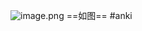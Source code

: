 ![image.png](https://picgo18719498306.oss-cn-guangzhou.aliyuncs.com/20250310194730622.png)
==如图== 
#anki